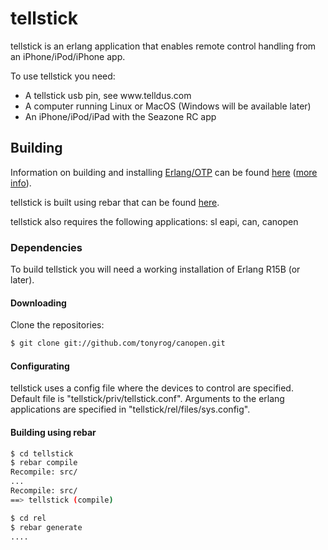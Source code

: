 tellstick
=====

tellstick is an erlang application that enables remote control handling from 
an iPhone/iPod/iPhone app.

To use tellstick you need:
<ul>
<li>A tellstick usb pin, see www.telldus.com </li>
<li>A computer running Linux or MacOS (Windows will be available later)</li>
<li>An iPhone/iPod/iPad with the Seazone RC app</li>
</ul>

Building
--------

Information on building and installing [Erlang/OTP](http://www.erlang.org)
can be found [here](https://github.com/erlang/otp/wiki/Installation)
([more info](https://github.com/erlang/otp/blob/master/INSTALL.md)).

tellstick is built using rebar that can be found [here](https://github.com/basho/rebar).

tellstick also requires the following applications:
sl
eapi,
can,
canopen

### Dependencies

To build tellstick you will need a working installation of Erlang R15B (or
later).


#### Downloading

Clone the repositories:

```sh
$ git clone git://github.com/tonyrog/canopen.git
```
#### Configurating

tellstick uses a config file where the devices to control are specified.
Default file is "tellstick/priv/tellstick.conf".
Arguments to the erlang applications are specified in "tellstick/rel/files/sys.config".

#### Building using rebar

```sh
$ cd tellstick
$ rebar compile
Recompile: src/
...
Recompile: src/
==> tellstick (compile)

$ cd rel
$ rebar generate
....
```
